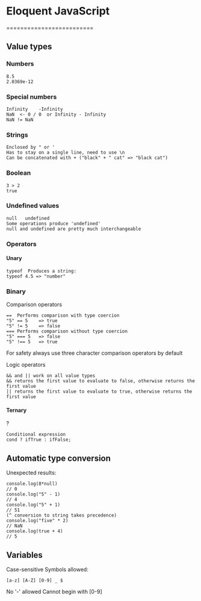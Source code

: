# Eloquent JavaScript
=========================

## Value types

### Numbers
    8.5
	2.0369e-12

### Special numbers
    Infinity	-Infinity
    NaN  <- 0 / 0  or Infinity - Infinity
	NaN != NaN

### Strings
    Enclosed by " or '
    Has to stay on a single line, need to use \n
    Can be concatenated with + ("black" + " cat" => "black cat")

### Boolean
    3 > 2
	true

### Undefined values
    null   undefined
	Some operations produce 'undefined'
	null and undefined are pretty much interchangeable

### Operators

#### Unary

    typeof	Produces a string: 
	typeof 4.5 => "number"

### Binary

Comparison operators

    ==	Performs comparison with type coercion
	"5" == 5	=> true
	"5" != 5	=> false
	===	Performs comparison without type coercion
	"5" === 5	=> false
	"5" !== 5	=> true

For safety always use three character comparison operators by default

Logic operators

    && and || work on all value types
	&& returns the first value to evaluate to false, otherwise returns the first value
	|| returns the first value to evaluate to true, otherwise returns the first value

#### Ternary
?

    Conditional expression
	cond ? ifTrue : ifFalse;

## Automatic type conversion

Unexpected results:

    console.log(8*null)
	// 0
	console.log("5" - 1)
	// 4
	console.log("5" + 1)
	// 51
	(^ conversion to string takes precedence)
	console.log("five" * 2)
	// NaN
	console.log(true + 4)
	// 5

## Variables

Case-sensitive
Symbols allowed: 

    [a-z] [A-Z] [0-9] _ $

No '-' allowed
Cannot begin with [0-9]
